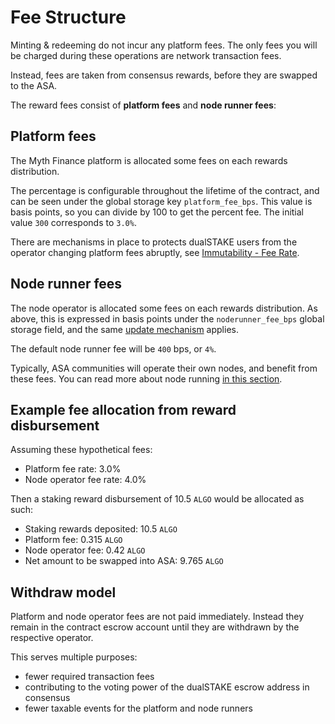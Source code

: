 # Fee Structure

Minting & redeeming do not incur any platform fees. The only fees you will be charged during these operations are network transaction fees.

Instead, fees are taken from consensus rewards, before they are swapped to the ASA.

The reward fees consist of **platform fees** and **node runner fees**:

## Platform fees

The Myth Finance platform is allocated some fees on each rewards distribution.

The percentage is configurable throughout the lifetime of the contract, and can be seen under the global storage key `platform_fee_bps`. This value is basis points, so you can divide by 100 to get the percent fee. The initial value `300` corresponds to `3.0%`.

There are mechanisms in place to protects dualSTAKE users from the operator changing platform fees abruptly, see [Immutability - Fee Rate](./immutability.html#fee-configuration).

## Node runner fees

The node operator is allocated some fees on each rewards distribution. As above, this is expressed in basis points under the `noderunner_fee_bps` global storage field, and the same [update mechanism](./immutability.html#fee-configuration) applies.

The default node runner fee will be `400` bps, or `4%`.

Typically, ASA communities will operate their own nodes, and benefit from these fees. You can read more about node running [in this section](./noderunners.html).

## Example fee allocation from reward disbursement

Assuming these hypothetical fees:

- Platform fee rate: 3.0% 
- Node operator fee rate: 4.0% 

Then a staking reward disbursement of 10.5 `ALGO` would be allocated as such:

- Staking rewards deposited: 10.5 `ALGO`
- Platform fee: 0.315 `ALGO`
- Node operator fee: 0.42 `ALGO`
- Net amount to be swapped into ASA: 9.765 `ALGO`

## Withdraw model

Platform and node operator fees are not paid immediately. Instead they remain in the contract escrow account until they are withdrawn by the respective operator.

This serves multiple purposes:

- fewer required transaction fees
- contributing to the voting power of the dualSTAKE escrow address in consensus
- fewer taxable events for the platform and node runners
